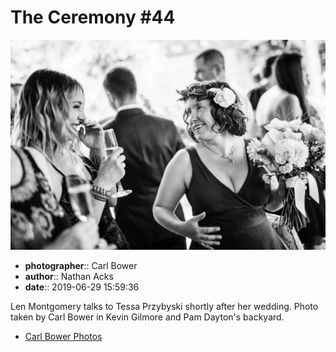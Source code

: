 # The Ceremony #44

![Len Montgomery talks to Tessa Przybyski](assets/2019-06-29-set-1-the-ceremony-44.webp)

* **photographer**:: Carl Bower  
* **author**:: Nathan Acks  
* **date**:: 2019-06-29 15:59:36

Len Montgomery talks to Tessa Przybyski shortly after her wedding. Photo taken by Carl Bower in Kevin Gilmore and Pam Dayton's backyard.

* [Carl Bower Photos](https://carlbowerphotos.com)
